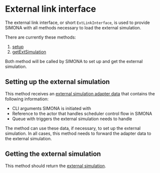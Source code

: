 # External link interface

The external link interface, or short `ExtLinkInterface`, is used to provide SIMONA with all methods necessary to load
the external simulation.

There are currently these methods:
1. [setup](#setting-up-the-external-simulation)
2. [getExtSimulation](#getting-the-external-simulation)

Both method will be called by SIMONA to set up and get the external simulation.


## Setting up the external simulation

This method receives an [external simulation adapter data](/simulations/extsimadapterdata) that contains the following
information:
- CLI arguments SIMONA is initiated with
- Reference to the actor that handles scheduler control flow in SIMONA
- Queue with triggers the external simulation needs to handle

The method can use these data, if necessary, to set up the external simulation. In all cases, this method needs to
forward the adapter data to the external simulation.


## Getting the external simulation

This method should return the [external simulation](/simulations/externalsimulation).
